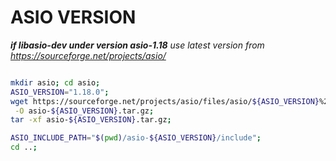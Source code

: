 
# ASIO VERSION

_**if libasio-dev under version asio-1.18**_
_use latest version from https://sourceforge.net/projects/asio/_
```bash

mkdir asio; cd asio;
ASIO_VERSION="1.18.0";
wget https://sourceforge.net/projects/asio/files/asio/${ASIO_VERSION}%20%28Stable%29/asio-${ASIO_VERSION}.tar.gz/download \
 -O asio-${ASIO_VERSION}.tar.gz;
tar -xf asio-${ASIO_VERSION}.tar.gz;

ASIO_INCLUDE_PATH="$(pwd)/asio-${ASIO_VERSION}/include";
cd ..;

```


